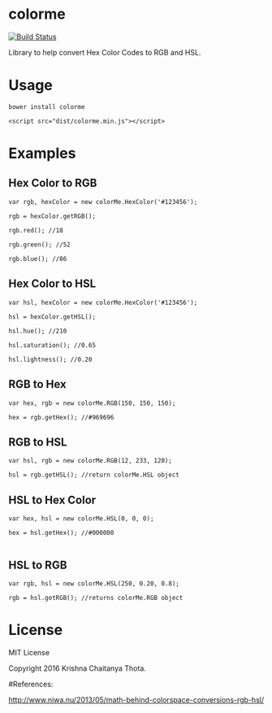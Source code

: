 colorme
=============

[![Build Status](https://img.shields.io/travis/kcthota/colorme/master.svg)](https://travis-ci.org/kcthota/colorme)

Library to help convert Hex Color Codes to RGB and HSL.

# Usage

```
bower install colorme
```

```
<script src="dist/colorme.min.js"></script>
```

# Examples

## Hex Color to RGB

```
var rgb, hexColor = new colorMe.HexColor('#123456');

rgb = hexColor.getRGB();

rgb.red(); //18

rgb.green(); //52

rgb.blue(); //86

```

## Hex Color to HSL

```
var hsl, hexColor = new colorMe.HexColor('#123456');

hsl = hexColor.getHSL();

hsl.hue(); //210

hsl.saturation(); //0.65

hsl.lightness(); //0.20

```

## RGB to Hex

```
var hex, rgb = new colorMe.RGB(150, 150, 150);

hex = rgb.getHex(); //#969696

```

## RGB to HSL

```
var hsl, rgb = new colorMe.RGB(12, 233, 120);

hsl = rgb.getHSL(); //return colorMe.HSL object

```

## HSL to Hex Color

```
var hex, hsl = new colorMe.HSL(0, 0, 0);

hex = hsl.getHex(); //#000000
        
```

## HSL to RGB

```
var rgb, hsl = new colorMe.HSL(250, 0.20, 0.8);

rgb = hsl.getRGB(); //returns colorMe.RGB object

```
# License

MIT License

Copyright 2016 Krishna Chaitanya Thota.

#References:

http://www.niwa.nu/2013/05/math-behind-colorspace-conversions-rgb-hsl/
